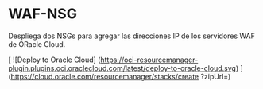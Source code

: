 # WAF-NSG

Despliega dos NSGs para agregar las direcciones IP de los servidores WAF de ORacle Cloud.

[
![Deploy to Oracle Cloud]
(https://oci-resourcemanager-plugin.plugins.oci.oraclecloud.com/latest/deploy-to-oracle-cloud.svg)
]
(https://cloud.oracle.com/resourcemanager/stacks/create
?zipUrl=<package-url>)
